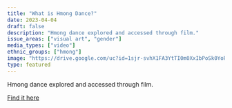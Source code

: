 ```yaml
---
title: "What is Hmong Dance?"
date: 2023-04-04
draft: false
description: "Hmong dance explored and accessed through film."
issue_areas: ["visual art", "gender"]
media_types: ["video"]
ethnic_groups: ["hmong"]
image: "https://drive.google.com/uc?id=1sjr-svhX1FA3YtTI0m0XxIbPoSk0YoRa"
type: featured
---
```


Hmong dance explored and accessed through film.

[Find it here](https://www.youtube.com/watch?v=94AbdJQJgLY&embeds_euri=https%3A%2F%2Fwww.magnoliayangsaoyia.com%2F&source_ve_path=Mjg2NjY&feature=emb_logo)
